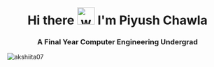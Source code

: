 <h1 align="center">Hi there <img src="https://user-images.githubusercontent.com/72663882/171687151-bb31c996-c9d2-49c8-b593-734946893b23.gif" alt="waving hand gif" aria-hidden="true" width="40" /> I'm Piyush Chawla</h1>

<h3 align="center">A Final Year Computer Engineering Undergrad</h3>

<p align="left"> <img src="https://komarev.com/ghpvc/?username=P1yushhhh&label=Profile%20views&color=blueviolet&style=plastic" alt="akshiita07" /> </p>
<!-- &base=1000 can add when reqd &abbreviated=true-->
